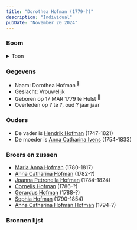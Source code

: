 ```yaml
---
title: "Dorothea Hofman (1779-?)"
description: "Individual"
pubDate: "November 20 2024"
---
```


### Boom
<details><summary>Toon</summary>

![test](https://www.plantuml.com/plantuml/svg/bP9BIyD04CVl-oa6FQY7GcDQqfPI-p2X5HHHxsMJJ9irczsmirMAzBixVMWBWk9jc9d_p6yUG_BI-LMb1PNArDB92bAPbKjdLoQVM6qTU2SDSGYD5uNA4JBbCerx6wlQhw72AaL7UnTvT6ZzkaPnKZNJaWW-102ChSlHlHGgAmqIzVkLL6OmW51iXBY0nrqh4dl5sHHDxbG9Kxkef3a3IJ1hDflj2E0y3fDsCkQg7mk5Ejz0lvVAT3rFhVSQUmEOFRn04BKYk0mwrm4q86fTSINZqIWYFD5HkT9wBaq-pvmbIYsZSO4kFCUFi1EVo3PVS2DZ94oaBwHJRCtUqD0HiSE8oJWEu_0Nn320kz43KxPR_oAxZY29numMXl3iRLrpkdejZspztZlckJBBRN8JRkC9DuawExo4yNYaSwsMXL-ZrlQT4JVYiDb6uv0X3dCS7GSbEtQXhlXgTskTzGNA7uVgmlU5_zv64C7zw6aBseNfIfF_Un4tSBDzd27_2J_o9m00)
</details>

### Gegevens
- Naam: Dorothea Hofman <sup><a href="../s00077/" style="text-decoration:none" title="Doopinschrijving Dorothea Hofman 17-03-1779">:link:</a></sup>
- Geslacht: Vrouwelijk
- Geboren op 17 MAR 1779 te Hulst <sup><a href="../s00077/" style="text-decoration:none" title="Doopinschrijving Dorothea Hofman 17-03-1779">:link:</a></sup>
- Overleden op ? te ?, oud ? jaar jaar 

### Ouders
- De vader is [Hendrik Hofman](../i00057/) (1747-1821)
- De moeder is [Anna Catharina Ivens](../i00058/) (1754-1833)

### Broers en zussen
- [Maria Anna Hofman](../i00060/) (1780-1817)
- [Anna Catharina Hofman](../i00061/) (1782-?)
- [Joanna Petronella Hofman](../i00063/) (1784-1824)
- [Cornelis Hofman](../i00064/) (1786-?)
- [Gerardus Hofman](../i00065/) (1788-?)
- [Sophia Hofman](../i00066/) (1790-1854)
- [Anna Catharina Hofman Hofman](../i00067/) (1794-?)

### Bronnen lijst